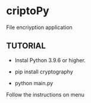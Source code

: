 # criptoPy
File encriyption application

## TUTORIAL ##

 - Instal Python 3.9.6 or higher.

 - pip install cryptography

- python main.py 

Follow the instructions on menu
